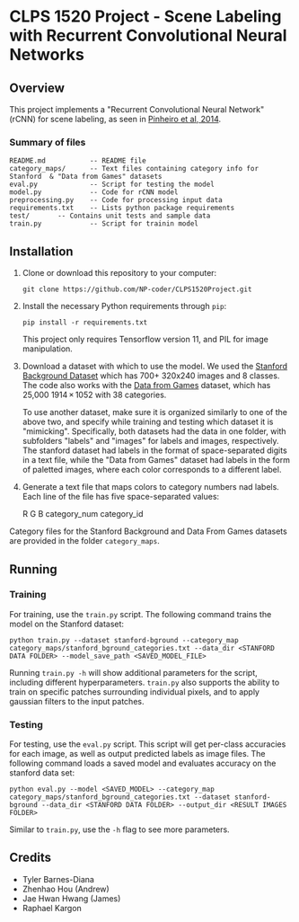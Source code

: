 # CLPS 1520 Project - Scene Labeling with Recurrent Convolutional Neural Networks

## Overview
This project implements a "Recurrent Convolutional Neural Network" (rCNN) for scene labeling,
as seen in [Pinheiro et al, 2014](http://www.jmlr.org/proceedings/papers/v32/pinheiro14.pdf).

### Summary of files
    README.md           -- README file
    category_maps/      -- Text files containing category info for Stanford  & "Data from Games" datasets
    eval.py             -- Script for testing the model
    model.py            -- Code for rCNN model
    preprocessing.py    -- Code for processing input data
    requirements.txt    -- Lists python package requirements
    test/		-- Contains unit tests and sample data
    train.py            -- Script for trainin model

## Installation
 1. Clone or download this repository to your computer:

    ```git clone https://github.com/NP-coder/CLPS1520Project.git```

 2. Install the necessary Python requirements through `pip`:

    ```pip install -r requirements.txt```

    This project only requires Tensorflow version 11, and PIL for image manipulation.

 3. Download a dataset with which to use the model.
 We used the [Stanford Background Dataset](http://dags.stanford.edu/projects/scenedataset.html) which has 700+ 320x240 images and 8 classes.
 The code also works with the [Data from Games](https://download.visinf.tu-darmstadt.de/data/from_games/)
 dataset, which has 25,000 1914 × 1052 with 38 categories.

    To use another dataset, make sure it is organized similarly to one of the above two, and specify while training and testing which dataset it is "mimicking".
  Specifically, both datasets had the data in one folder, with subfolders "labels" and "images" for labels and images, respectively.
  The stanford dataset had labels in the format of space-separated digits in a text file, while the "Data from  Games" dataset had labels in the form of paletted images,
   where each color corresponds to a different label.

  4. Generate a text file that maps colors to category numbers nad labels. Each line of the file has five space-separated values:


      R  G  B category_num category_id

   Category files for the Stanford Background and Data From Games datasets are provided in the folder `category_maps`.

## Running

### Training
For training, use the `train.py` script. The following command trains the model on the Stanford dataset:

    python train.py --dataset stanford-bground --category_map category_maps/stanford_bground_categories.txt --data_dir <STANFORD DATA FOLDER> --model_save_path <SAVED_MODEL_FILE>


Running `train.py -h` will show additional parameters for the script, including different hyperparameters.
`train.py` also supports the ability to train on specific patches surrounding individual pixels,
and to apply gaussian filters to the input patches.

### Testing
For testing, use the `eval.py` script.
This script will get per-class accuracies for each image, as well as output predicted labels as image files.
The following command loads a saved model and evaluates accuracy on the stanford data set:

    python eval.py --model <SAVED_MODEL> --category_map category_maps/stanford_bground_categories.txt --dataset stanford-bground --data_dir <STANFORD DATA FOLDER> --output_dir <RESULT IMAGES FOLDER>


Similar to `train.py`, use the `-h` flag to see more parameters.

## Credits

 - Tyler Barnes-Diana
 - Zhenhao Hou (Andrew)
 - Jae Hwan Hwang (James)
 - Raphael Kargon
